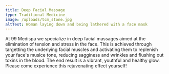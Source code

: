 ```yaml
---
title: Deep Facial Massage
type: Traditional Medicine
image: /uploads/tcm_stone.jpg
altText: Woman laying down and being lathered with a face mask
---
```


At 99 Medispa we specialize in deep facial massages aimed at the elimination of tension and stress in the face. This is achieved through targetting the underlying facial muscles and activating them to replenish your face's muslce tone, reducing sagginess and wrinkles and flushing out toxins in the blood. The end result is a vibrant, youthful and healthy glow. Please come experience this rejuvenating effect yourself!
